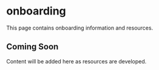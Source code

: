 # onboarding

This page contains onboarding information and resources.

## Coming Soon

Content will be added here as resources are developed.
